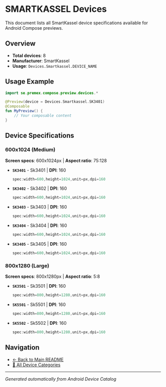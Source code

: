 # SMARTKASSEL Devices

This document lists all SmartKassel device specifications available for Android Compose previews.

## Overview

- **Total devices**: 8
- **Manufacturer**: SmartKassel
- **Usage**: `Devices.Smartkassel.DEVICE_NAME`

## Usage Example

```kotlin
import se.premex.compose.preview.devices.*

@Preview(device = Devices.Smartkassel.SK3401)
@Composable
fun MyPreview() {
    // Your composable content
}
```

## Device Specifications

### 600x1024 (Medium)

**Screen specs**: 600x1024px | **Aspect ratio**: 75:128

- **`SK3401`** - Sk3401 | **DPI**: 160
  ```kotlin
  spec:width=600,height=1024,unit=px,dpi=160
  ```

- **`SK3402`** - Sk3402 | **DPI**: 160
  ```kotlin
  spec:width=600,height=1024,unit=px,dpi=160
  ```

- **`SK3403`** - Sk3403 | **DPI**: 160
  ```kotlin
  spec:width=600,height=1024,unit=px,dpi=160
  ```

- **`SK3404`** - Sk3404 | **DPI**: 160
  ```kotlin
  spec:width=600,height=1024,unit=px,dpi=160
  ```

- **`SK3405`** - Sk3405 | **DPI**: 160
  ```kotlin
  spec:width=600,height=1024,unit=px,dpi=160
  ```

### 800x1280 (Large)

**Screen specs**: 800x1280px | **Aspect ratio**: 5:8

- **`SK3501`** - Sk3501 | **DPI**: 160
  ```kotlin
  spec:width=800,height=1280,unit=px,dpi=160
  ```

- **`SK5501`** - Sk5501 | **DPI**: 160
  ```kotlin
  spec:width=800,height=1280,unit=px,dpi=160
  ```

- **`SK5502`** - Sk5502 | **DPI**: 160
  ```kotlin
  spec:width=800,height=1280,unit=px,dpi=160
  ```

## Navigation

- [← Back to Main README](../../README.md)
- [📱 All Device Categories](../README.md)

---
*Generated automatically from Android Device Catalog*
